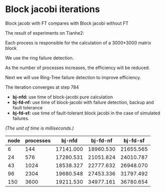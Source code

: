 # Block jacobi iterations

Block jacobi with FT compares with Block jacobi without FT

The result of experiments on Tianhe2:

Each process is responsible for the calculation of a 3000*3000 matrix block

We use the ring failure detection.

As the number of processes increases, the efficiency will be reduced.

Next we will use Ring-Tree failure detection to improve efficiency.


The iteration converges at step 784

- **bj-nfd:** use time of block-jacobi pure calculation
- **bj-fd-nf:** use time of block-jacobi with failure detection, backup and fault tolerance
- **bj-fd-sf:** use time of fault-tolerant block jacobi in the case of simulated failures.

*(The unit of time is milliseconds.)*

node | processes | bj-nfd | bj-fd-nf | bj-fd-sf
---|---|---|---|---
6 | 144 | 17141.000 | 18960.530  | 21655.565
24 | 576 | 17280.531 | 	21051.824 | 24010.787
43 | 1024 | 18538.327 | 22777.632 | 26948.070
96 | 2304 | 19680.548 | 27453.336 | 31797.492
150 | 3600 | 19211.530 | 34977.161 | 36780.654

